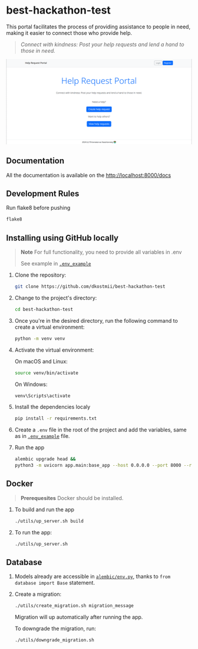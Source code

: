 # best-hackathon-test

This portal facilitates the process of providing assistance to people in need, making it easier to connect those who provide help.

> *Connect with kindness: Post your help requests and lend a hand to those in need.*

![Home page of the website](./img/home_page.png)

## Documentation

All the documentation is available on the [http://localhost:8000/docs](http://localhost:8000/docs)

## Development Rules

Run flake8 before pushing

```bash
flake8
```

## Installing using GitHub locally

> **Note**
> For full functionality, you need to provide all variables in .env
>
> See example in [`.env_example`](./.env_example)

1. Clone the repository:

    ```bash
    git clone https://github.com/dkostmii/best-hackathon-test
    ```

2. Change to the project's directory:

    ```bash
    cd best-hackathon-test
    ```

3. Once you're in the desired directory, run the following command to create a virtual environment:

    ```bash
    python -m venv venv
    ```

4. Activate the virtual environment:

    On macOS and Linux:

    ```bash
    source venv/bin/activate
    ```

    On Windows:

    ```bash
    venv\Scripts\activate
    ```

5. Install the dependencies localy

    ```bash
    pip install -r requirements.txt
    ```

6. Create a `.env` file in the root of the project and add the variables, same as in [`.env_example`](./.env_example) file.

7. Run the app

    ```bash
    alembic upgrade head &&
    python3 -m uvicorn app.main:base_app --host 0.0.0.0 --port 8000 --reload
    ```

## Docker

> **Prerequesites**
> Docker should be installed.

1. To build and run the app

    ```bash
    ./utils/up_server.sh build
    ```

2. To run the app:

    ```bash
    ./utils/up_server.sh
    ```

## Database

1. Models already are accessible in [`alembic/env.py`](./alembic/env.py),
thanks to `from database import Base` statement.

2. Create a migration:

    ```bash
    ./utils/create_migration.sh migration_message
    ```

    Migration will up automatically after running the app.

    To downgrade the migration, run:

    ```bash
    ./utils/downgrade_migration.sh
    ```
